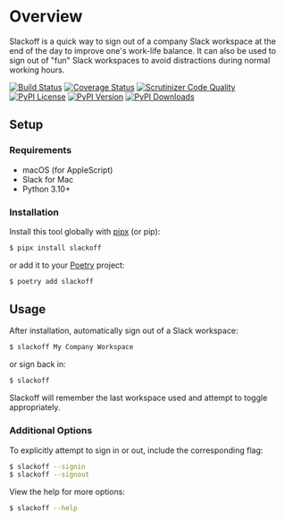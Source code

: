 # Overview

Slackoff is a quick way to sign out of a company Slack workspace at the end of the day to improve one's work-life balance. It can also be used to sign out of "fun" Slack workspaces to avoid distractions during normal working hours.

[![Build Status](https://img.shields.io/github/workflow/status/jacebrowning/slackoff/main)](https://github.com/jacebrowning/slackoff/actions)
[![Coverage Status](https://img.shields.io/codecov/c/gh/jacebrowning/slackoff)](https://codecov.io/gh/jacebrowning/slackoff)
[![Scrutinizer Code Quality](https://img.shields.io/scrutinizer/g/jacebrowning/slackoff.svg)](https://scrutinizer-ci.com/g/jacebrowning/slackoff)
[![PyPI License](https://img.shields.io/pypi/l/slackoff.svg)](https://pypi.org/project/slackoff)
[![PyPI Version](https://img.shields.io/pypi/v/slackoff.svg)](https://pypi.org/project/slackoff)
[![PyPI Downloads](https://img.shields.io/pypi/dm/slackoff.svg?color=orange)](https://pypistats.org/packages/slackoff)

## Setup

### Requirements

* macOS (for AppleScript)
* Slack for Mac
* Python 3.10+

### Installation

Install this tool globally with [pipx](https://pipxproject.github.io/pipx/) (or pip):

```sh
$ pipx install slackoff
```
or add it to your [Poetry](https://python-poetry.org/docs/) project:

```sh
$ poetry add slackoff
```

## Usage

After installation, automatically sign out of a Slack workspace:

```sh
$ slackoff My Company Workspace
```

or sign back in:

```sh
$ slackoff
```

Slackoff will remember the last workspace used and attempt to toggle appropriately.

### Additional Options

To explicitly attempt to sign in or out, include the corresponding flag:

```sh
$ slackoff --signin
$ slackoff --signout
```

View the help for more options:

```sh
$ slackoff --help
```
